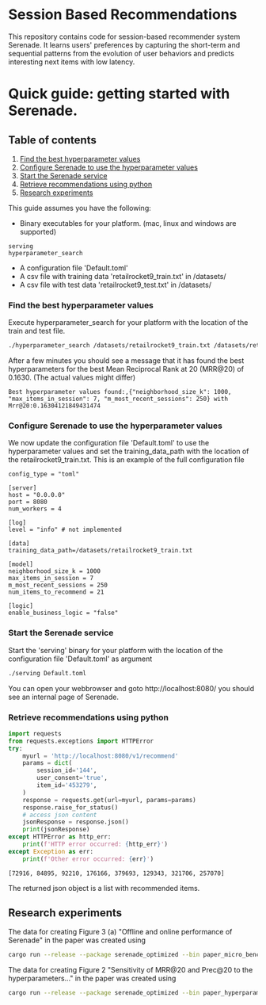 # Session Based Recommendations
This repository contains code for session-based recommender system Serenade.
It learns users' preferences by capturing the short-term and sequential patterns from the evolution of user
behaviors and predicts interesting next items with low latency.

# Quick guide: getting started with Serenade.

## Table of contents
1. [Find the best hyperparameter values](#find-hyperparams)
2. [Configure Serenade to use the hyperparameter values](#update-config)
3. [Start the Serenade service](#start-service)
4. [Retrieve recommendations using python](#retrieve-recommendations)
5. [Research experiments](#research-experiments)

This guide assumes you have the following:
- Binary executables for your platform. (mac, linux and windows are supported)
```
serving
hyperparameter_search
```
- A configuration file 'Default.toml'
- A csv file with training data 'retailrocket9_train.txt' in /datasets/
- A csv file with test data 'retailrocket9_test.txt' in /datasets/

### Find the best hyperparameter values <a name="find-hyperparams"></a>
Execute hyperparameter_search for your platform with the location of the train and test file.
```bash
./hyperparameter_search /datasets/retailrocket9_train.txt /datasets/retailrocket9_test.txt
```
After a few minutes you should see a message that it has found the best hyperparameters for the best Mean Reciprocal Rank at 20 (MRR@20) of 0.1630. (The actual values might differ)
```
Best hyperparameter values found:,{"neighborhood_size_k": 1000, "max_items_in_session": 7, "m_most_recent_sessions": 250} with Mrr@20:0.16304121849431474
```

### Configure Serenade to use the hyperparameter values <a name="update-config"></a>
We now update the configuration file 'Default.toml' to use the hyperparameter values and set the training_data_path with the location of the retailrocket9_train.txt.
This is an example of the full configuration file
```
config_type = "toml"

[server]
host = "0.0.0.0"
port = 8080
num_workers = 4

[log]
level = "info" # not implemented

[data]
training_data_path=/datasets/retailrocket9_train.txt

[model]
neighborhood_size_k = 1000
max_items_in_session = 7 
m_most_recent_sessions = 250
num_items_to_recommend = 21

[logic]
enable_business_logic = "false"
```


### Start the Serenade service <a name="start-service"></a>
Start the 'serving' binary for your platform with the location of the configuration file 'Default.toml' as argument
```bash
./serving Default.toml
```

You can open your webbrowser and goto http://localhost:8080/ you should see an internal page of Serenade.


### Retrieve recommendations using python <a name="retrieve-recommendations"></a>

```python
import requests
from requests.exceptions import HTTPError
try:
    myurl = 'http://localhost:8080/v1/recommend'
    params = dict(
        session_id='144',
        user_consent='true',
        item_id='453279',
    )
    response = requests.get(url=myurl, params=params)
    response.raise_for_status()
    # access json content
    jsonResponse = response.json()
    print(jsonResponse)
except HTTPError as http_err:
    print(f'HTTP error occurred: {http_err}')
except Exception as err:
    print(f'Other error occurred: {err}')
```
```
[72916, 84895, 92210, 176166, 379693, 129343, 321706, 257070]
```
The returned json object is a list with recommended items.


## Research experiments <a name="research-experiments"></a>

The data for creating Figure 3 (a) "Offline and online performance of Serenade" in the paper was created using
```bash
cargo run --release --package serenade_optimized --bin paper_micro_benchmark_runtimes
```

The data for creating Figure 2 "Sensitivity of MRR@20 and Prec@20 to the hyperparameters..." in the paper was created using
```bash
cargo run --release --package serenade_optimized --bin paper_hyperparam_sensitivity 
```